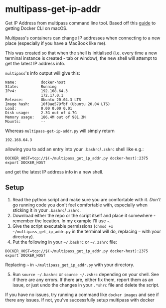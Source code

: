 # multipass-get-ip-addr
Get IP Address from multipass command line tool. Based off this [guide](https://github.com/ibmrcruicks/multipass-docker-engine) to getting Docker CLI on macOS.

Multipass's containers can change IP addresses when connecting to a new place (especially if you have a MacBook like me).

This was created so that when the shell is initialised (i.e. every time a new terminal instance is created - tab or window), the new shell will attempt to get the latest IP address info.

`multipass`'s info output will give this:

~~~
Name:           docker-host
State:          Running
IPv4:           192.168.64.3
                172.17.0.1
Release:        Ubuntu 20.04.3 LTS
Image hash:     10f8ae579fbf (Ubuntu 20.04 LTS)
Load:           0.00 0.00 0.01
Disk usage:     2.3G out of 4.7G
Memory usage:   186.4M out of 981.3M
Mounts:         --
~~~

Whereas `multipass-get-ip-addr.py` will simply return

```
192.168.64.3
```

allowing you to add an entry into your `.bashrc`/`.zshrc` shell like e.g.:

~~~
DOCKER_HOST=tcp://$(~/multipass_get_ip_addr.py docker-host):2375
export DOCKER_HOST
~~~

and get the latest IP address info in a new shell.

## Setup

1. Read the python script and make sure you are comfortable with it. *Don't* go running code you don't feel comfortable with, especially when sticking it in your `.bashrc`/`.zshrc`.
2. Download either the repo or the script itself and place it somewhere - remember the location. In my example I'll use `~`.
3. Give the script executable permissions (`chmod +x ~/multipass_get_ip_addr.py` in the terminal will do, replacing `~` with your directory).
4. Put the following in your `~/.bashrc` or `~/.zshrc` file:

~~~
DOCKER_HOST=tcp://$(~/multipass_get_ip_addr.py docker-host):2375
export DOCKER_HOST
~~~

Replacing `~` in `~/multipass_get_ip_addr.py` with your directory.

5. Run `source ~/.bashrc` or `source ~/.zshrc` depending on your shell. See if there are any errors. If there are, either fix them, report them as an issue, or just undo the changes in your `.*shrc` file and delete the script.

If you have no issues, try running a command like `docker images` and see if there any issues. If not, you've successfully setup multipass with docker
